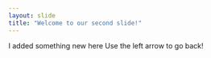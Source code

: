 ```yaml
---
layout: slide
title: "Welcome to our second slide!"
---
```

I added something new here
Use the left arrow to go back!
